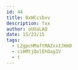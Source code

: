 ```yaml
---
id: 44
title: BxWCcsbvv
description: fxx
author: oUUaLAQ
date: 15/23/15
tags:
  - LZgpcHMaftMAZxxIJHmD
  - ciHMtjQolEhDagIV
  - t
---
```

